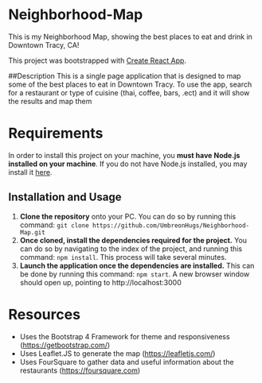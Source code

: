 # Neighborhood-Map
This is my Neighborhood Map, showing the best places to eat and drink in Downtown Tracy, CA!

This project was bootstrapped with [Create React App](https://github.com/facebook/create-react-app).

##Description
This is a single page application that is designed to map some of the best places to eat in Downtown Tracy. To use the app, search for a restaurant or type of cuisine (thai, coffee, bars, .ect) and it will show the results and map them

# Requirements
In order to install this project on your machine, you **must have Node.js installed on your machine**. If you do not have Node.js installed, you may install it [here](https://nodejs.org/en/).

## Installation and Usage
1. **Clone the repository** onto your PC. You can do so by running this command: `git clone https://github.com/UmbreonHugs/Neighborhood-Map.git`
2. **Once cloned, install the dependencies required for the project.** You can do so by navigating to the index of the project, and running this command: `npm install`. This process will take several minutes.
3. **Launch the application once the dependencies are installed.** This can be done by running this command: `npm start`. A new browser window should open up, pointing to http://localhost:3000

# Resources
- Uses the Bootstrap 4 Framework for theme and responsiveness (https://getbootstrap.com/)
- Uses Leaflet.JS to generate the map (https://leafletjs.com/)
- Uses FourSquare to gather data and useful information about the restaurants (https://foursquare.com)
